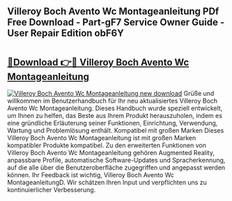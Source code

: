 ## Villeroy Boch Avento Wc Montageanleitung PDf Free Download - Part-gF7 Service Owner Guide - User Repair Edition obF6Y

# <h2><a href="http://df717w.blite.top/?on=Villeroy+Boch+Avento+Wc+Montageanleitung">🔗Download 👉🔴 Villeroy Boch Avento Wc Montageanleitung</a></h2>

[![Villeroy Boch Avento Wc Montageanleitung new download](https://i.imgur.com/lujVjoI.png)](http://df717w.blite.top/?on=Villeroy+Boch+Avento+Wc+Montageanleitung)
Grüße und willkommen im Benutzerhandbuch für Ihr neu aktualisiertes Villeroy Boch Avento Wc Montageanleitung. Dieses Handbuch wurde speziell entwickelt, um Ihnen zu helfen, das Beste aus Ihrem Produkt herauszuholen, indem es eine gründliche Erläuterung seiner Funktionen, Einrichtung, Verwendung, Wartung und Problemlösung enthält. Kompatibel mit großen Marken Dieses Villeroy Boch Avento Wc Montageanleitung ist mit großen Marken kompatibler Produkte kompatibel. Zu den erweiterten Funktionen von Villeroy Boch Avento Wc Montageanleitung gehören Augmented Reality, anpassbare Profile, automatische Software-Updates und Spracherkennung, auf die alle über die Benutzeroberfläche zugegriffen und angepasst werden können. Ihr Feedback ist wichtig, Villeroy Boch Avento Wc MontageanleitungD. Wir schätzen Ihren Input und verpflichten uns zu kontinuierlicher Verbesserung.
